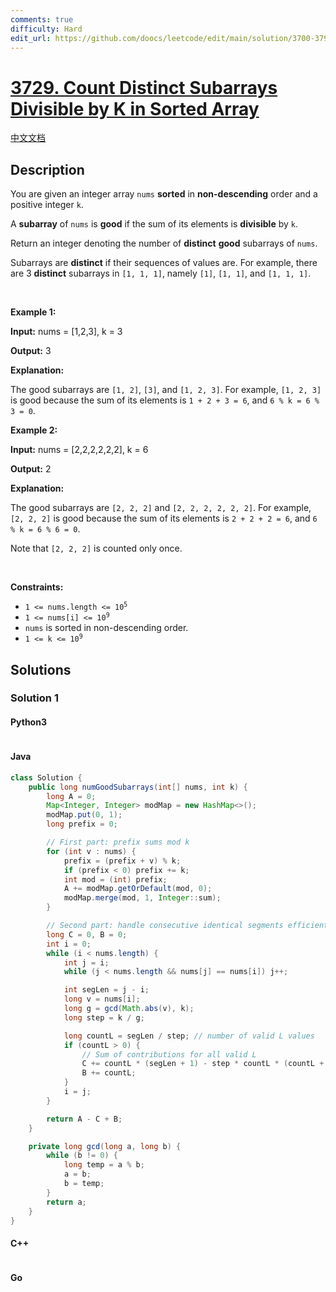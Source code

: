 ```yaml
---
comments: true
difficulty: Hard
edit_url: https://github.com/doocs/leetcode/edit/main/solution/3700-3799/3729.Count%20Distinct%20Subarrays%20Divisible%20by%20K%20in%20Sorted%20Array/README_EN.md
---
```


<!-- problem:start -->

# [3729. Count Distinct Subarrays Divisible by K in Sorted Array](https://leetcode.com/problems/count-distinct-subarrays-divisible-by-k-in-sorted-array)

[中文文档](/solution/3700-3799/3729.Count%20Distinct%20Subarrays%20Divisible%20by%20K%20in%20Sorted%20Array/README.md)

## Description

<!-- description:start -->

<p>You are given an integer array <code>nums</code> <strong>sorted</strong> in <strong>non-descending</strong> order and a positive integer <code>k</code>.</p>

<p>A <strong><span data-keyword="subarray-nonempty">subarray</span></strong> of <code>nums</code> is <strong>good</strong> if the sum of its elements is <strong>divisible</strong> by <code>k</code>.</p>

<p>Return an integer denoting the number of <strong>distinct</strong> <strong>good</strong> subarrays of <code>nums</code>.</p>

<p>Subarrays are <strong>distinct</strong> if their sequences of values are. For example, there are 3 <strong>distinct</strong> subarrays in <code>[1, 1, 1]</code>, namely <code>[1]</code>, <code>[1, 1]</code>, and <code>[1, 1, 1]</code>.</p>

<p>&nbsp;</p>
<p><strong class="example">Example 1:</strong></p>

<div class="example-block">
<p><strong>Input:</strong> <span class="example-io">nums = [1,2,3], k = 3</span></p>

<p><strong>Output:</strong> <span class="example-io">3</span></p>

<p><strong>Explanation:</strong></p>

<p>The good subarrays are <code>[1, 2]</code>, <code>[3]</code>, and <code>[1, 2, 3]</code>. For example, <code>[1, 2, 3]</code> is good because the sum of its elements is <code>1 + 2 + 3 = 6</code>, and <code>6 % k = 6 % 3 = 0</code>.</p>
</div>

<p><strong class="example">Example 2:</strong></p>

<div class="example-block">
<p><strong>Input:</strong> <span class="example-io">nums = [2,2,2,2,2,2], k = 6</span></p>

<p><strong>Output:</strong> <span class="example-io">2</span></p>

<p><strong>Explanation:</strong></p>

<p>The good subarrays are <code>[2, 2, 2]</code> and <code>[2, 2, 2, 2, 2, 2]</code>. For example, <code>[2, 2, 2]</code> is good because the sum of its elements is <code>2 + 2 + 2 = 6</code>, and <code>6 % k = 6 % 6 = 0</code>.</p>

<p>Note that <code>[2, 2, 2]</code> is counted only once.</p>
</div>

<p>&nbsp;</p>
<p><strong>Constraints:</strong></p>

<ul>
	<li><code>1 &lt;= nums.length &lt;= 10<sup>5</sup></code></li>
	<li><code>1 &lt;= nums[i] &lt;= 10<sup>9</sup></code></li>
	<li><code>nums</code> is sorted in non-descending order.</li>
	<li><code>1 &lt;= k &lt;= 10<sup>9</sup></code></li>
</ul>

<!-- description:end -->

## Solutions

<!-- solution:start -->

### Solution 1

<!-- tabs:start -->

#### Python3

```python

```

#### Java

```java
class Solution {
    public long numGoodSubarrays(int[] nums, int k) {
        long A = 0;
        Map<Integer, Integer> modMap = new HashMap<>();
        modMap.put(0, 1);
        long prefix = 0;

        // First part: prefix sums mod k
        for (int v : nums) {
            prefix = (prefix + v) % k;
            if (prefix < 0) prefix += k;
            int mod = (int) prefix;
            A += modMap.getOrDefault(mod, 0);
            modMap.merge(mod, 1, Integer::sum);
        }

        // Second part: handle consecutive identical segments efficiently
        long C = 0, B = 0;
        int i = 0;
        while (i < nums.length) {
            int j = i;
            while (j < nums.length && nums[j] == nums[i]) j++;

            int segLen = j - i;
            long v = nums[i];
            long g = gcd(Math.abs(v), k);
            long step = k / g;

            long countL = segLen / step; // number of valid L values
            if (countL > 0) {
                // Sum of contributions for all valid L
                C += countL * (segLen + 1) - step * countL * (countL + 1) / 2;
                B += countL;
            }
            i = j;
        }

        return A - C + B;
    }

    private long gcd(long a, long b) {
        while (b != 0) {
            long temp = a % b;
            a = b;
            b = temp;
        }
        return a;
    }
}
```

#### C++

```cpp

```

#### Go

```go

```

<!-- tabs:end -->

<!-- solution:end -->

<!-- problem:end -->
